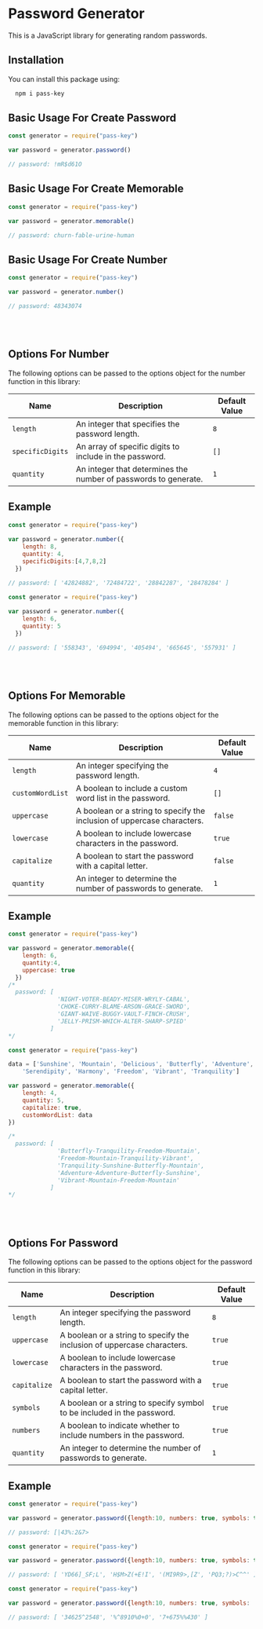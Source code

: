 # Password Generator

This is a JavaScript library for generating random passwords.

## Installation

You can install this package using:
```bash
  npm i pass-key
```



## Basic Usage For Create Password 

```javascript
const generator = require("pass-key")

var password = generator.password() 

// password: !mR$d61O

```

## Basic Usage For Create Memorable 

```javascript
const generator = require("pass-key")

var password = generator.memorable()

// password: churn-fable-urine-human

```

## Basic Usage For Create Number 

```javascript
const generator = require("pass-key")

var password = generator.number() 

// password: 48343074

```

<br><br>
## Options For Number

The following options can be passed to the options object for the number function in this library:

| Name              | Description                                           | Default Value |
|-------------------|-------------------------------------------------------|---------------|
| `length`          | An integer that specifies the password length.      | `8`           |
| `specificDigits`  | An array of specific digits to include in the password. | `[]`        |
| `quantity`        | An integer that determines the number of passwords to generate. | `1` |

## Example

```javascript
const generator = require("pass-key")
    
var password = generator.number({ 
    length: 8, 
    quantity: 4, 
    specificDigits:[4,7,8,2] 
  }) 

// password: [ '42824882', '72484722', '28842287', '28478284' ]
```
```javascript
const generator = require("pass-key")
    
var password = generator.number({
    length: 6, 
    quantity: 5
  }) 

// password: [ '558343', '694994', '405494', '665645', '557931' ]
```
<br><br> 
## Options For Memorable

The following options can be passed to the options object for the memorable function in this library:

| Name              | Description                                           | Default Value |
|-------------------|-------------------------------------------------------|---------------|
| `length`          | An integer specifying the password length.            | `4`           |
| `customWordList`  | A boolean to include a custom word list in the password. | `[]`        |
| `uppercase`       | A boolean or a string to specify the inclusion of uppercase characters. | `false` |
| `lowercase`       | A boolean to include lowercase characters in the password. | `true`      |
| `capitalize`      | A boolean to start the password with a capital letter. | `false` |
| `quantity`        | An integer to determine the number of passwords to generate. | `1`       |

## Example

```javascript
const generator = require("pass-key")

var password = generator.memorable({ 
    length: 6, 
    quantity:4, 
    uppercase: true 
  })    
/*
  password: [
              'NIGHT-VOTER-BEADY-MISER-WRYLY-CABAL',
              'CHOKE-CURRY-BLAME-ARSON-GRACE-SWORD',
              'GIANT-WAIVE-BUGGY-VAULT-FINCH-CRUSH',
              'JELLY-PRISM-WHICH-ALTER-SHARP-SPIED'
            ]
*/
```

```javascript
const generator = require("pass-key")

data = ['Sunshine', 'Mountain', 'Delicious', 'Butterfly', 'Adventure',
    'Serendipity', 'Harmony', 'Freedom', 'Vibrant', 'Tranquility']

var password = generator.memorable({
    length: 4,
    quantity: 5,
    capitalize: true,
    customWordList: data
})

/*   
  password: [
              'Butterfly-Tranquility-Freedom-Mountain',
              'Freedom-Mountain-Tranquility-Vibrant',
              'Tranquility-Sunshine-Butterfly-Mountain',
              'Adventure-Adventure-Butterfly-Sunshine',
              'Vibrant-Mountain-Freedom-Mountain'
            ]
*/
```

<br><br>
## Options For Password

The following options can be passed to the options object for the password function in this library:

| Name              | Description                                           | Default Value |
|-------------------|-------------------------------------------------------|---------------|
| `length`          | An integer specifying the password length.            | `8`           |
| `uppercase`       | A boolean or a string to specify the inclusion of uppercase characters. | `true` |
| `lowercase`       | A boolean to include lowercase characters in the password. | `true`      |
| `capitalize`      | A boolean to start the password with a capital letter. | `true` |
| `symbols`                | A boolean or a string to specify symbol to be included in the password. | `true` |
| `numbers`                | A boolean to indicate whether to include numbers in the password.    | `true`       |
| `quantity`        | An integer to determine the number of passwords to generate. | `1`       |

## Example

```javascript
const generator = require("pass-key") 

var password = generator.password({length:10, numbers: true, symbols: true}) 

// password: [|43%:2&7>

```

```javascript
const generator = require("pass-key") 

var password = generator.password({length:10, numbers: true, symbols: true, quantity: 4, uppercase: true}) 

// password: [ 'YD66]_SF;L', 'H$M>Z(+E!I', '(MI9R9>,[Z', 'PQ3;?)>C^^' ]
```

```javascript
const generator = require("pass-key")    

var password = generator.password({length:10, numbers: true, symbols: '^+%', quantity: 3})

// password: [ '34625^2548', '%^8910%0+0', '7+675%%430' ]
```



